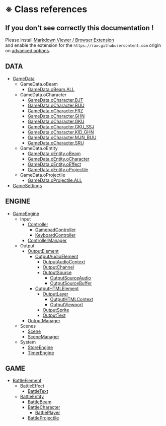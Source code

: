 # &#8251; Class references

## If you don't see correctly this documentation !

Please install [Markdown Viewer / Browser Extension](https://github.com/simov/markdown-viewer#markdown-viewer--browser-extension)  
and enable the extension for the ```https://raw.githubusercontent.com``` origin on [advanced options](https://github.com/simov/markdown-viewer#advanced-options).

## DATA
- [GameData](GameData.md)
    - GameData.oBeam
        - [GameData.oBeam.ALL](GameData.oBeam.ALL.md)
    - GameData.oCharacter
        - [GameData.oCharacter.BJT](GameData.oCharacter.BJT.md)
        - [GameData.oCharacter.BUU](GameData.oCharacter.BUU.md)
        - [GameData.oCharacter.FRZ](GameData.oCharacter.FRZ.md)
        - [GameData.oCharacter.GHN](GameData.oCharacter.GHN.md)
        - [GameData.oCharacter.GKU](GameData.oCharacter.GKU.md)
        - [GameData.oCharacter.GKU_SSJ](GameData.oCharacter.GKU_SSJ.md)
        - [GameData.oCharacter.KID_GHN](GameData.oCharacter.KID_GHN.md)
        - [GameData.oCharacter.MJN_BUU](GameData.oCharacter.MJN_BUU.md)
        - [GameData.oCharacter.SRU](GameData.oCharacter.SRU.md)
    - GameData.oEntity
        - [GameData.oEntity.oBeam](GameData.oEntity.oBeam.md)
        - [GameData.oEntity.oCharacter](GameData.oEntity.oCharacter.md)
        - [GameData.oEntity.oEffect](GameData.oEntity.oEffect.md)
        - [GameData.oEntity.oProjectile](GameData.oEntity.oProjectile.md)
    - GameData.oProjectile
        - [GameData.oProjectile.ALL](GameData.oProjectile.ALL.md)
- [GameSettings](GameSettings.md)

## ENGINE
- [GameEngine](GameEngine.md)
    - Input
        - [Controller](Controller.md)
            - [GamepadController](GamepadController.md)
            - [KeyboardController](KeyboardController.md)
        - [ControllerManager](ControllerManager.md)
    - Output
        - [OutputElement](OutputElement.md)
            - [OutputAudioElement](OutputAudioElement.md)
                - [OutputAudioContext](OutputAudioContext.md)
                - [OutputChannel](OutputChannel.md)
                - [OutputSource](OutputSource.md)
                    - [OutputSourceAudio](OutputSourceAudio.md)
                    - [OutputSourceBuffer](OutputSourceBuffer.md)
            - [OutputHTMLElement](OutputHTMLElement.md)
                - [OutputLayer](OutputLayer.md)
                    - [OutputHTMLContext](OutputHTMLContext.md)
                    - [OutputViewport](OutputViewport.md)
                - [OutputSprite](OutputSprite.md)
                - [OutputText](OutputText.md)
        - [OutputManager](OutputManager.md)
    - Scenes
        - [Scene](Scene.md)
        - [SceneManager](SceneManager.md)
    - System
        - [StoreEngine](StoreEngine.md)
        - [TimerEngine](TimerEngine.md)

## GAME
- [BattleElement](BattleElement.md)
    - [BattleEffect](BattleEffect.md)
        - [BattleText](BattleText.md)
    - [BattleEntity](BattleEntity.md)
        - [BattleBeam](BattleBeam.md)
        - [BattleCharacter](BattleCharacter.md)
            - [BattlePlayer](BattlePlayer.md)
        - [BattleProjectile](BattleProjectile.md)

<link rel="stylesheet" href="../_doc.css" />